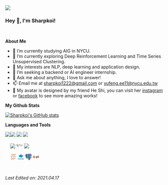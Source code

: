 <img src="https://emojis.slackmojis.com/emojis/images/1579216111/7550/pikachu_wave.gif?1579216111" align="center" width="28" /> 
<h3> Hey 👋, I'm Sharpkoi!</h3>

<br />

**About Me**
- 💼 I’m currently studying AIG in NYCU.
- 🌱 I’m currently exploring Deep Reinforcement Learning and Time Series Unsupervised Clustering.
- 🥰 My interests are NLP, deep learning and application design.
- 🎯 I’m seeking a backend or AI engineer internship.
- 💬 Ask me about anything, I love to answer!
- 📫 Email me at [sharpkoi1222@gmail.com](mailto:sharpkoi1222@gmail.com) or [yufeng.ee11@nycu.edu.tw](mailto:yufeng.ee11@nycu.edu.tw)
- 🎨 My avatar is designed by my friend He Shi, you can visit her [instagram](https://www.instagram.com/heshi_huan/) or [facebook](https://www.facebook.com/profile.php?id=100013065575606) to see more amazing works!

**My Github Stats**  

[![Sharpkoi's GitHub stats](https://github-readme-stats.vercel.app/api?username=sharpkoi&count_private=true&show_icons=true&rank_icon=github&theme=github)](https://github.com/sharpkoi/github-readme-stats)

**Languages and Tools**  

<img align="left" style="display:inline" src="http://github-profile-summary-cards.vercel.app/api/cards/most-commit-language?username=sharpkoi&theme=github" height="120px"></img>

<code><img height="20" src="https://raw.githubusercontent.com/jmnote/z-icons/master/svg/python.svg"></code>
<code><img height="20" src="https://raw.githubusercontent.com/jmnote/z-icons/master/svg/java.svg"></code>
<code><img height="20" src="https://raw.githubusercontent.com/jmnote/z-icons/master/svg/go.svg"></code>

<code><img height="20" src="https://www.gstatic.com/devrel-devsite/prod/ved68c5b45247708d39b942409c0b0cad28e05b5ea44da81f3513279ef6e829a1/tensorflow/images/favicon.png"></code><!-- <code><img height="20" src="https://pytorch.org/assets/images/pytorch-logo.png"></code> -->
<code><img height="20" src="https://raw.githubusercontent.com/github/explore/80688e429a7d4ef2fca1e82350fe8e3517d3494d/topics/flask/flask.png"></code><!-- <code><img height="20" src="https://spring.io/images/favicon-9d25009f65637a49ac8d91eb1cf7b75e.ico"></code> -->
<code><img height="20" src="https://devs.powernukkit.org/assets/images/powernukkit-icon-logo.png"></code>

<code><img height="20" src="https://raw.githubusercontent.com/github/explore/80688e429a7d4ef2fca1e82350fe8e3517d3494d/topics/jupyter-notebook/jupyter-notebook.png"></code>
<code><img height="20" src="https://raw.githubusercontent.com/github/explore/80688e429a7d4ef2fca1e82350fe8e3517d3494d/topics/docker/docker.png"></code>
<code><img height="20" src="https://raw.githubusercontent.com/github/explore/80688e429a7d4ef2fca1e82350fe8e3517d3494d/topics/postgresql/postgresql.png"></code>
<code><img height="20" src="https://raw.githubusercontent.com/github/explore/80688e429a7d4ef2fca1e82350fe8e3517d3494d/topics/git/git.png"></code>

<br />

_Last Edited on: 2021.04.17_
